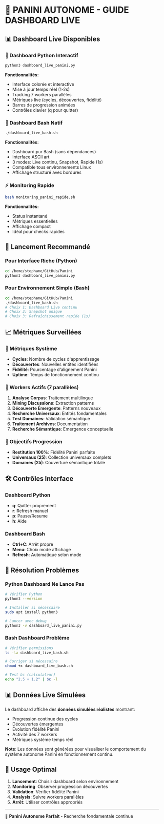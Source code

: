 # 🧠 PANINI AUTONOME - GUIDE DASHBOARD LIVE

## 📊 Dashboard Live Disponibles

### 🐍 Dashboard Python Interactif
```bash
python3 dashboard_live_panini.py
```
**Fonctionnalités:**
- Interface colorée et interactive
- Mise à jour temps réel (1-2s)
- Tracking 7 workers parallèles
- Métriques live (cycles, découvertes, fidélité)
- Barres de progression animées
- Contrôles clavier (q pour quitter)

### 🔧 Dashboard Bash Natif
```bash
./dashboard_live_bash.sh
```
**Fonctionnalités:**
- Dashboard pur Bash (sans dépendances)
- Interface ASCII art
- 3 modes: Live continu, Snapshot, Rapide (1s)
- Compatible tous environnements Linux
- Affichage structuré avec bordures

### ⚡ Monitoring Rapide
```bash
bash monitoring_panini_rapide.sh
```
**Fonctionnalités:**
- Status instantané
- Métriques essentielles
- Affichage compact
- Idéal pour checks rapides

## 🚀 Lancement Recommandé

### Pour Interface Riche (Python)
```bash
cd /home/stephane/GitHub/Panini
python3 dashboard_live_panini.py
```

### Pour Environnement Simple (Bash)
```bash
cd /home/stephane/GitHub/Panini
./dashboard_live_bash.sh
# Choix 1: Dashboard Live continu
# Choix 2: Snapshot unique
# Choix 3: Rafraîchissement rapide (1s)
```

## 📈 Métriques Surveillées

### 🔄 Métriques Système
- **Cycles**: Nombre de cycles d'apprentissage
- **Découvertes**: Nouvelles entités identifiées
- **Fidélité**: Pourcentage d'alignement Panini
- **Uptime**: Temps de fonctionnement continu

### 👥 Workers Actifs (7 parallèles)
1. **Analyse Corpus**: Traitement multilingue
2. **Mining Discussions**: Extraction patterns
3. **Découverte Émergente**: Patterns nouveaux  
4. **Recherche Universaux**: Entités fondamentales
5. **Test Domaines**: Validation sémantique
6. **Traitement Archives**: Documentation
7. **Recherche Sémantique**: Emergence conceptuelle

### 🎯 Objectifs Progression
- **Restitution 100%**: Fidélité Panini parfaite
- **Universaux (25)**: Collection universaux complets
- **Domaines (25)**: Couverture sémantique totale

## 🛠️ Contrôles Interface

### Dashboard Python
- **q**: Quitter proprement
- **r**: Refresh manuel
- **p**: Pause/Resume
- **h**: Aide

### Dashboard Bash
- **Ctrl+C**: Arrêt propre
- **Menu**: Choix mode affichage
- **Refresh**: Automatique selon mode

## 🔧 Résolution Problèmes

### Python Dashboard Ne Lance Pas
```bash
# Vérifier Python
python3 --version

# Installer si nécessaire
sudo apt install python3

# Lancer avec debug
python3 -v dashboard_live_panini.py
```

### Bash Dashboard Problème
```bash
# Vérifier permissions
ls -la dashboard_live_bash.sh

# Corriger si nécessaire  
chmod +x dashboard_live_bash.sh

# Test bc (calculateur)
echo "2.5 + 1.2" | bc -l
```

## 📊 Données Live Simulées

Le dashboard affiche des **données simulées réalistes** montrant:
- Progression continue des cycles
- Découvertes émergentes
- Évolution fidélité Panini
- Activité des 7 workers
- Métriques système temps réel

**Note**: Les données sont générées pour visualiser le comportement du système autonome Panini en fonctionnement continu.

## 🎯 Usage Optimal

1. **Lancement**: Choisir dashboard selon environnement
2. **Monitoring**: Observer progression découvertes
3. **Validation**: Vérifier fidélité Panini
4. **Analysis**: Suivre workers parallèles
5. **Arrêt**: Utiliser contrôles appropriés

---
🧠 **Panini Autonome Parfait** - Recherche fondamentale continue